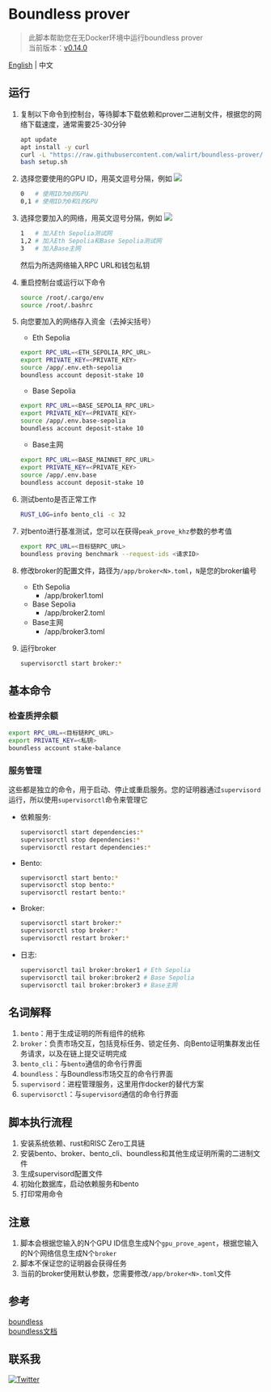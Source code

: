 # Boundless prover
> 此脚本帮助您在无Docker环境中运行boundless prover  
> 当前版本：[v0.14.0](https://github.com/boundless-xyz/boundless/releases/tag/v0.14.0)

[English](https://github.com/walirt/boundless-prover/blob/main/README.md) | 中文

## 运行
1. 复制以下命令到控制台，等待脚本下载依赖和prover二进制文件，根据您的网络下载速度，通常需要25-30分钟
    ```bash
    apt update 
    apt install -y curl
    curl -L "https://raw.githubusercontent.com/walirt/boundless-prover/refs/heads/main/setup_zh.sh" -o setup.sh
    bash setup.sh
    ```

2. 选择您要使用的GPU ID，用英文逗号分隔，例如
![](https://github.com/walirt/boundless-prover/blob/main/1.png?raw=true)
    ```bash
    0   # 使用ID为0的GPU
    0,1 # 使用ID为0和1的GPU
    ```

3. 选择您要加入的网络，用英文逗号分隔，例如
![](https://github.com/walirt/boundless-prover/blob/main/2.png?raw=true)
    ```bash
    1   # 加入Eth Sepolia测试网
    1,2 # 加入Eth Sepolia和Base Sepolia测试网
    3   # 加入Base主网
    ```
    然后为所选网络输入RPC URL和钱包私钥

4. 重启控制台或运行以下命令
    ```bash
    source /root/.cargo/env
    source /root/.bashrc
    ```

5. 向您要加入的网络存入资金（去掉尖括号）
    - Eth Sepolia
    ```bash
    export RPC_URL=<ETH_SEPOLIA_RPC_URL>
    export PRIVATE_KEY=<PRIVATE_KEY>
    source /app/.env.eth-sepolia
    boundless account deposit-stake 10
    ```
    - Base Sepolia
    ```bash
    export RPC_URL=<BASE_SEPOLIA_RPC_URL>
    export PRIVATE_KEY=<PRIVATE_KEY>
    source /app/.env.base-sepolia
    boundless account deposit-stake 10
    ```
    - Base主网
    ```bash
    export RPC_URL=<BASE_MAINNET_RPC_URL>
    export PRIVATE_KEY=<PRIVATE_KEY>
    source /app/.env.base
    boundless account deposit-stake 10
    ```

6. 测试bento是否正常工作
    ```bash
    RUST_LOG=info bento_cli -c 32
    ```

7. 对bento进行基准测试，您可以在获得`peak_prove_khz`参数的参考值
    ```bash
    export RPC_URL=<目标链RPC_URL>
    boundless proving benchmark --request-ids <请求ID>
    ```

8. 修改broker的配置文件，路径为`/app/broker<N>.toml`，`N`是您的broker编号
    - Eth Sepolia
        - /app/broker1.toml 
    - Base Sepolia
        - /app/broker2.toml 
    - Base主网
        - /app/broker3.toml 

9. 运行broker
    ```bash
    supervisorctl start broker:*
    ```

## 基本命令
### 检查质押余额
```bash
export RPC_URL=<目标链RPC_URL>
export PRIVATE_KEY=<私钥>
boundless account stake-balance
```

### 服务管理
这些都是独立的命令，用于启动、停止或重启服务。您的证明器通过`supervisord`运行，所以使用`supervisorctl`命令来管理它
- 依赖服务:
    ```bash
    supervisorctl start dependencies:*
    supervisorctl stop dependencies:*
    supervisorctl restart dependencies:*
    ```
- Bento:
    ```bash
    supervisorctl start bento:*
    supervisorctl stop bento:*
    supervisorctl restart bento:*
    ```
- Broker:
    ```bash
    supervisorctl start broker:*
    supervisorctl stop broker:*
    supervisorctl restart broker:*
    ```
- 日志:
    ```bash
    supervisorctl tail broker:broker1 # Eth Sepolia
    supervisorctl tail broker:broker2 # Base Sepolia
    supervisorctl tail broker:broker3 # Base主网
    ```

## 名词解释
1. `bento`：用于生成证明的所有组件的统称
2. `broker`：负责市场交互，包括竞标任务、锁定任务、向Bento证明集群发出任务请求，以及在链上提交证明完成
3. `bento_cli`：与`bento`通信的命令行界面
4. `boundless`：与Boundless市场交互的命令行界面
5. `supervisord`：进程管理服务，这里用作docker的替代方案
6. `supervisorctl`：与`supervisord`通信的命令行界面

## 脚本执行流程
1. 安装系统依赖、rust和RISC Zero工具链
2. 安装bento、broker、bento_cli、boundless和其他生成证明所需的二进制文件
3. 生成supervisord配置文件
4. 初始化数据库，启动依赖服务和bento
5. 打印常用命令

## 注意
1. 脚本会根据您输入的N个GPU ID信息生成N个`gpu_prove_agent`，根据您输入的N个网络信息生成N个`broker`
2. 脚本不保证您的证明器会获得任务
3. 当前的broker使用默认参数，您需要修改`/app/broker<N>.toml`文件

## 参考
[boundless](https://github.com/boundless-xyz/boundless)  
[boundless文档](https://docs.beboundless.xyz/provers/quick-start)

## 联系我
[![Twitter](https://img.shields.io/twitter/url/https/twitter.com/walirttt.svg?style=social&label=关注%20%40walirttt)](https://twitter.com/walirttt)
